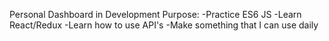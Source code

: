 Personal Dashboard in Development
Purpose:
-Practice ES6 JS
-Learn React/Redux
-Learn how to use API's
-Make something that I can use daily

